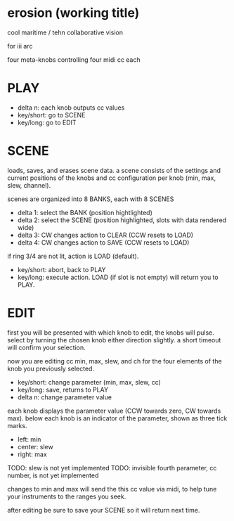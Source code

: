 # erosion (working title)

cool maritime / tehn collaborative vision

for iii arc

four meta-knobs controlling four midi cc each

# PLAY

- delta n: each knob outputs cc values
- key/short: go to SCENE
- key/long: go to EDIT

# SCENE

loads, saves, and erases scene data. a scene consists of the settings and current positions of the knobs and cc configuration per knob (min, max, slew, channel).

scenes are organized into 8 BANKS, each with 8 SCENES

- delta 1: select the BANK (position hightlighted)
- delta 2: select the SCENE (position highlighted, slots with data rendered wide)
- delta 3: CW changes action to CLEAR (CCW resets to LOAD)
- delta 4: CW changes action to SAVE (CCW resets to LOAD)

if ring 3/4 are not lit, action is LOAD (default).

- key/short: abort, back to PLAY
- key/long: execute action. LOAD (if slot is not empty) will return you to PLAY.

# EDIT

first you will be presented with which knob to edit, the knobs will pulse. select by turning the chosen knob either direction slightly. a short timeout will confirm your selection.

now you are editing cc min, max, slew, and ch for the four elements of the knob you previously selected.

- key/short: change parameter (min, max, slew, cc)
- key/long: save, returns to PLAY
- delta n: change parameter value

each knob displays the parameter value (CCW towards zero, CW towards max). below each knob is an indicator of the parameter, shown as three tick marks.

- left: min
- center: slew
- right: max

TODO: slew is not yet implemented
TODO: invisible fourth parameter, cc number, is not yet implemented

changes to min and max will send the this cc value via midi, to help tune your instruments to the ranges you seek.

after editing be sure to save your SCENE so it will return next time.

